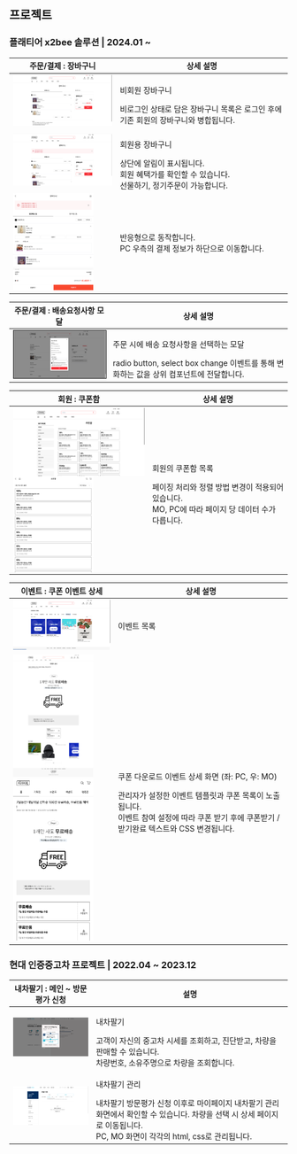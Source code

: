 ## 프로젝트

### 플래티어 x2bee 솔루션 | 2024.01 ~ 

| 주문/결제 : 장바구니                                             | 상세 설명                                                                              |
|----------------------------------------------------------|------------------------------------------------------------------------------------|
| <img src="./project-01/01_장바구니_PC_01.png" width="300px"> | <p>비회원 장바구니</p>비로그인 상태로 담은 장바구니 목록은 로그인 후에 기존 회원의 장바구니와 병합됩니다.                     |
| <img src="./project-01/01_장바구니_PC_02.png" width="300px"> | <p>회원용 장바구니</p>상단에 알림이 표시됩니다.<br/>회원 혜택가를 확인할 수 있습니다. <br/>선물하기, 정기주문이 가능합니다. |
| <img src="./project-01/01_장바구니_MO_01.png" width="145px"> | 반응형으로 동작합니다.<br/>PC 우측의 결제 정보가 하단으로 이동합니다.                                         |

| 주문/결제 : 배송요청사항 모달                                                   | 상세 설명                                                                         |
|---------------------------------------------------------------------|-------------------------------------------------------------------------------|
| <img src="./project-01/02_주문서_PC_01.png" width="300px" border="1"/> | <p>주문 시에 배송 요청사항을 선택하는 모달</p>radio button, select box change 이벤트를 통해 변화하는 값을 상위 컴포넌트에 전달합니다. |

| 회원 : 쿠폰함                                                                                                                                                                | 상세 설명                                                                            |
|-------------------------------------------------------------------------------------------------------------------------------------------------------------------------|----------------------------------------------------------------------------------|
| <div style="display: flex; flex-direction: column;"><img src="./project-01/04_쿠폰함_PC_01.png" width="300px"><img src="./project-01/04_쿠폰함_MO_01.png" width="145px"><div> | <p>회원의 쿠폰함 목록</p> 페이징 처리와 정렬 방법 변경이 적용되어 있습니다.<br/>MO, PC에 따라 페이지 당 데이터 수가 다릅니다. |


| 이벤트 : 쿠폰 이벤트 상세                                                                                                                         | 상세 설명                                                                                                          |
|-----------------------------------------------------------------------------------------------------------------------------------------|----------------------------------------------------------------------------------------------------------------|
| <img src="./project-01/03_이벤트_PC_01.png" width="300px">                                                                                 | <p>이벤트 목록</p>                                                                                              |
| <img src="./project-01/03_이벤트_PC_02.png" width="145px"><img src="./project-01/03_이벤트_MO_01.png" width="145px"> | <p>쿠폰 다운로드 이벤트 상세 화면 (좌: PC, 우: MO)</p> 관리자가 설정한 이벤트 템플릿과 쿠폰 목록이 노출됩니다. <br/>이벤트 참여 설정에 따라 쿠폰 받기 후에 쿠폰받기 / 받기완료 텍스트와 CSS 변경됩니다. |


### 현대 인증중고차 프로젝트 | 2022.04 ~ 2023.12

| 내차팔기 : 메인 ~ 방문평가 신청                                     | 설명                                                                                 |
|---------------------------------------------------------|------------------------------------------------------------------------------------|
| <img src="./project-02/01_내차팔기메인.png" width="300px">    | <p>내차팔기</p>고객이 자신의 중고차 시세를 조회하고, 진단받고, 차량을 판매할 수 있습니다.<br> 차량번호, 소유주명으로 차량을 조회합니다. |
| <img src="./project-02/02_내차팔기관리_목록.png" width="300px"> | <p>내차팔기 관리</p> 내차팔기 방문평가 신청 이후로 마이페이지 내차팔기 관리 화면에서 확인할 수 있습니다. 차량을 선택 시 상세 페이지로 이동됩니다. <br> PC, MO 화면이 각각의 html, css로 관리됩니다.